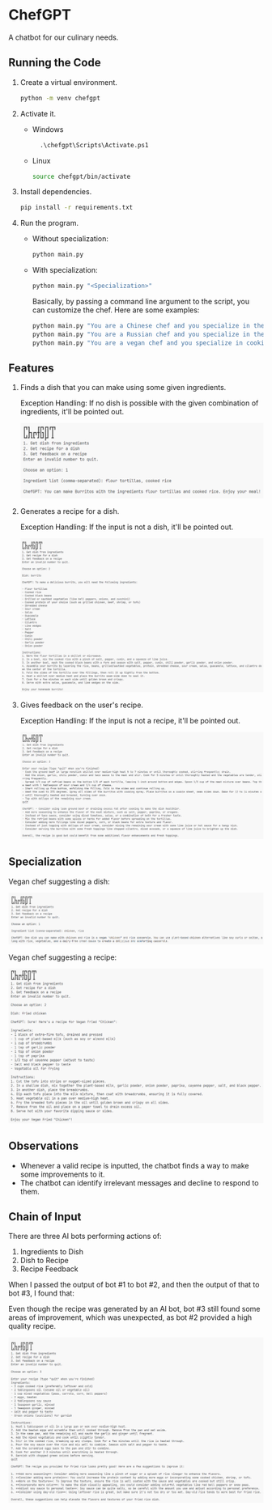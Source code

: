 # ChefGPT

A chatbot for our culinary needs.

## Running the Code

1. Create a virtual environment.

    ```sh
    python -m venv chefgpt
    ```

2. Activate it.

   - Windows

     ```ps
       .\chefgpt\Scripts\Activate.ps1
     ```

   - Linux

     ```sh
     source chefgpt/bin/activate
     ```

3. Install dependencies.

   ```sh
   pip install -r requirements.txt
   ```

4. Run the program.

    - Without specialization:

      ```sh
      python main.py
      ```

    - With specialization:

      ```sh
      python main.py "<Specialization>"
      ```

      Basically, by passing a command line argument to the script, you can customize the chef. Here are some examples:

      ```sh
      python main.py "You are a Chinese chef and you specialize in the Chinese cuisine."
      python main.py "You are a Russian chef and you specialize in the Russian cuisine."
      python main.py "You are a vegan chef and you specialize in cooking vegan dishes."
      ```

## Features

1. Finds a dish that you can make using some given ingredients.

   Exception Handling: If no dish is possible with the given combination of ingredients, it'll be pointed out.

   ![image](assets/ingredients-to-dish.png)

2. Generates a recipe for a dish.

   Exception Handling: If the input is not a dish, it'll be pointed out.

   ![image](assets/dish-to-recipe.png)

3. Gives feedback on the user's recipe.

   Exception Handling: If the input is not a recipe, it'll be pointed out.

   ![image](assets/recipe-feedback.png)

## Specialization

Vegan chef suggesting a dish:

![image](assets/vegan-dish.png)

Vegan chef suggesting a recipe:

![image](assets/vegan-recipe.png)

## Observations

- Whenever a valid recipe is inputted, the chatbot finds a way to make some improvements to it.
- The chatbot can identify irrelevant messages and decline to respond to them.

## Chain of Input

There are three AI bots performing actions of:

1. Ingredients to Dish
2. Dish to Recipe
3. Recipe Feedback

When I passed the output of bot #1 to bot #2, and then the output of that to bot #3, I found that:

Even though the recipe was generated by an AI bot, bot #3 still found some areas of improvement, which was unexpected, as bot #2 provided a high quality recipe.

![image](assets/recipe-feedback-chain-of-input.png)
